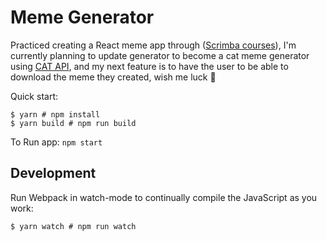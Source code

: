 # Meme Generator

Practiced creating a React meme app through ([Scrimba courses](https://scrimba.com/allcourses)), I'm currently planning to update generator to become a cat meme generator using [CAT API](https://thecatapi.com/), and my next feature is to have the user to be able to download the meme they created, wish me luck :tada:

Quick start:

```
$ yarn # npm install
$ yarn build # npm run build
````

To Run app:
```npm start```

## Development

Run Webpack in watch-mode to continually compile the JavaScript as you work:

```
$ yarn watch # npm run watch
```


